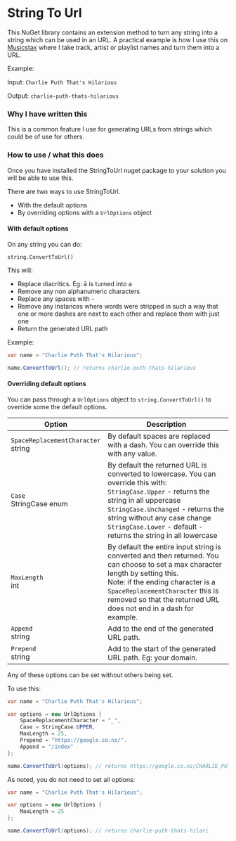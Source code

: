 # String To Url

This NuGet library contains an extension method to turn any string into a string which can be used in an URL. A practical example is how I use this on [Musicstax](https://musicstax.com) where I take track, artist or playlist names and turn them into a URL.

Example:

Input: ```Charlie Puth That's Hilarious```

Output: ```charlie-puth-thats-hilarious```

### Why I have written this

This is a common feature I use for generating URLs from strings which could be of use for others.

### How to use / what this does

Once you have installed the StringToUrl nuget package to your solution you will be able to use this.

There are two ways to use StringToUrl.
* With the default options
* By overriding options with a `UrlOptions` object

#### With  default options
On any string you can do:

```string.ConvertToUrl()```

This will:

* Replace diacritics. Eg: ā is turned into a
* Remove any non alphanumeric characters
* Replace any spaces with -
* Remove any instances where words were stripped in such a way that one or more dashes are next to each other and replace them with just one
* Return the generated URL path

Example:

```c#
var name = "Charlie Puth That's Hilarious";

name.ConvertToUrl(); // returns charlie-puth-thats-hilarious
```

#### Overriding default options

You can pass through a `UrlOptions` object to `string.ConvertToUrl()` to override some the default options.

| Option                                 | Description                                                                                                                                                                                                                                                                                    |
|----------------------------------------|------------------------------------------------------------------------------------------------------------------------------------------------------------------------------------------------------------------------------------------------------------------------------------------------|
| `SpaceReplacementCharacter`<br/>string | By default spaces are replaced with a dash. You can override this with any value.                                                                                                                                                                                                              |
| `Case`<br/>StringCase enum             | By default the returned URL is converted to lowercase. You can override this with:<br/>`StringCase.Upper` - returns the string in all uppercase<br/>`StringCase.Unchanged` - returns the string without any case change<br/>`StringCase.Lower` - default - returns the string in all lowercase |
| `MaxLength`<br/>int                    | By default the entire input string is converted and then returned. You can choose to set a max character length by setting this.<br/>Note: if the ending character is a `SpaceReplacementCharacter` this is removed so that the returned URL does not end in a dash for example.               |
| `Append`<br/>string                    | Add to the end of the generated URL path.                                                                                                                                                                                                                                                      |
| `Prepend`<br/>string                   | Add to the start of the generated URL path. Eg: your domain.                                                                                                                                                                                                                                   |

Any of these options can be set without others being set.

To use this:

```c#
var name = "Charlie Puth That's Hilarious";

var options = new UrlOptions {
    SpaceReplacementCharacter = "_",
    Case = StringCase.UPPER,
    MaxLength = 25,
    Prepend = "https://google.co.nz/".
    Append = "/index"
};

name.ConvertToUrl(options); // returns https://google.co.nz/CHARLIE_PUTH_THATS_HILARI/index
```

As noted, you do not need to set all options:

```c#
var name = "Charlie Puth That's Hilarious";

var options = new UrlOptions {
    MaxLength = 25
};

name.ConvertToUrl(options); // returns charlie-puth-thats-hilari
```